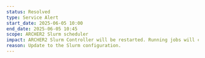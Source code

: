 ```yaml
---
status: Resolved
type: Service Alert
start_date: 2025-06-05 10:00
end_date: 2025-06-05 10:45
scope: ARCHER2 Slurm scheduler
impact: ARCHER2 Slurm Controller will be restarted. Running jobs will continue to run, but Slurm commands will be unavailable for a few minutes.
reason: Update to the Slurm configuration. 
---
```

